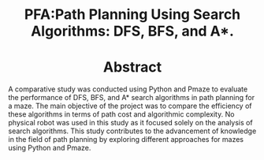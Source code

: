 <h1 align="center">PFA:Path Planning Using Search Algorithms: DFS, BFS, and A*.</h1>

<h1 align="center">Abstract</h1>
<p>A comparative study was conducted using Python and Pmaze
to evaluate the performance of DFS, BFS, and A* search algorithms in path planning for a maze. The main objective of
the project was to compare the efficiency of these algorithms
in terms of path cost and algorithmic complexity. No physical
robot was used in this study as it focused solely on the analysis
of search algorithms. This study contributes to the advancement of knowledge in the field of path planning by exploring
different approaches for mazes using Python and Pmaze.</p>
